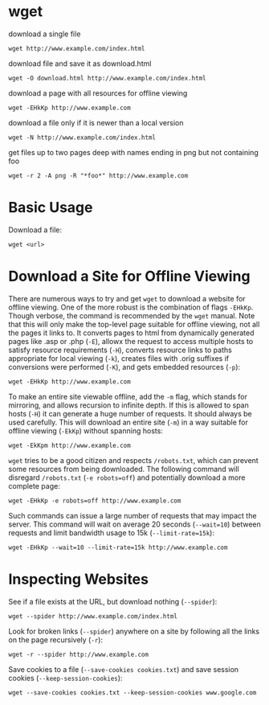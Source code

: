 # wget

download a single file

    wget http://www.example.com/index.html


download file and save it as download.html

    wget -O download.html http://www.example.com/index.html


download a page with all resources for offline viewing

    wget -EHkKp http://www.example.com


download a file only if it is newer than a local version

    wget -N http://www.example.com/index.html


get files up to two pages deep with names ending in png but not containing foo

    wget -r 2 -A png -R "*foo*" http://www.example.com



# Basic Usage

Download a file:

    wget <url>



# Download a Site for Offline Viewing

There are numerous ways to try and get `wget` to download a website for offline
viewing. One of the more robust is the combination of flags `-EHkKp`. Though
verbose, the command is recommended by the `wget` manual. Note that this will
only make the top-level page suitable for offline viewing, not all the pages
it links to. It converts pages to html from dynamically generated pages like
.asp or .php (`-E`), allowx the request to access multiple hosts to satisfy
resource requirements (`-H`), converts resource links to paths appropriate for
local viewing (`-k`), creates files with .orig suffixes if conversions were
performed (`-K`), and gets embedded resources (`-p`): 

    wget -EHkKp http://www.example.com


To make an entire site viewable offline, add the `-m` flag, which stands for
mirroring, and allows recursion to infinite depth. If this is allowed to span
hosts (`-H`) it can generate a huge number of requests. It should always be
used carefully. This will download an entire site (`-m`) in a way suitable for
offline viewing (`-EkKp`) without spanning hosts:

    wget -EkKpm http://www.example.com


`wget` tries to be a good citizen and respects `/robots.txt`, which can prevent
some resources from being downloaded. The following command will disregard
`/robots.txt` (`-e robots=off`) and potentially download a more complete page:

    wget -EHkKp -e robots=off http://www.example.com


Such commands can issue a large number of requests that may impact the server.
This command will wait on average 20 seconds (`--wait=10`) between requests and
limit bandwidth usage to 15k (`--limit-rate=15k`):

    wget -EHkKp --wait=10 --limit-rate=15k http://www.example.com



# Inspecting Websites

See if a file exists at the URL, but download nothing (`--spider`):

    wget --spider http://www.example.com/index.html


Look for broken links (`--spider`) anywhere on a site by following all the
links on the page recursively (`-r`):

    wget -r --spider http://www.example.com


Save cookies to a file (`--save-cookies cookies.txt`) and save session cookies
(`--keep-session-cookies`):

    wget --save-cookies cookies.txt --keep-session-cookies www.google.com



